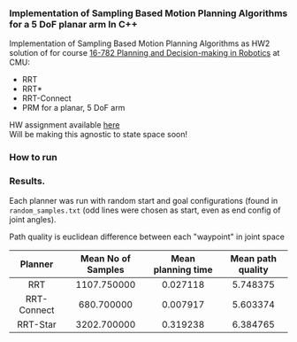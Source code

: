 ### Implementation of Sampling Based Motion Planning Algorithms for a 5 DoF planar arm In C++

Implementation of Sampling Based Motion Planning Algorithms as HW2 solution of for course [16-782 Planning and Decision-making in Robotics](http://www.cs.cmu.edu/~maxim/classes/robotplanning_grad/) at CMU:
- RRT
- RRT*
- RRT-Connect
- PRM 
for a planar, 5 DoF arm 

HW assignment available [here](http://www.cs.cmu.edu/~maxim/classes/robotplanning_grad/hw/hw2_16782_fall17.pdf)   
Will be making this agnostic to state space soon!

### How to run

### Results.
Each planner was run with random start and goal configurations (found in `random_samples.txt` (odd lines were chosen as start, even as end config of joint angles).

Path quality is euclidean difference between each "waypoint" in joint space

|   Planner   | Mean No of Samples | Mean planning time | Mean path quality |
|:-----------:|:------------------:|:------------------:|:-----------------:|
|     RRT     |     1107.750000    |      0.027118      |      5.748375     |
| RRT-Connect |     680.700000     |      0.007917      |      5.603374     |
|   RRT-Star  |     3202.700000    |      0.319238      |      6.384765     |
